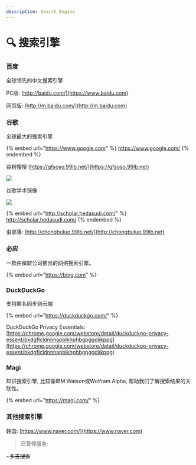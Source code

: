 ```yaml
---
description: Search Engine
---
```


# 🔍 搜索引擎

### &#x20;百度

全球领先的中文搜索引擎

PC版: [http://baidu.com/](https://www.baidu.com)

网页版: [http://m.baidu.com/](http://m.baidu.com)

### 谷歌

全球最大的搜索引擎

{% embed url="https://www.google.com" %}
https://www.google.com/
{% endembed %}

谷粉搜搜 [https://gfsoso.99lb.net/](https://gfsoso.99lb.net)

![](https://i.loli.net/2021/08/13/mEA5CqbDikcLX7y.png)

谷歌学术镜像



![](https://i.loli.net/2021/08/13/5PsoetjdhVBklmR.png)

{% embed url="http://scholar.hedasudi.com/" %}
http://scholar.hedasudi.com/
{% endembed %}

虫部落: [http://chongbuluo.99lb.net/](http://chongbuluo.99lb.net)

### 必应

一款由微软公司推出的网络搜索引擎。

{% embed url="https://bing.com" %}

### DuckDuckGo

支持匿名同步到云端

{% embed url="https://duckduckgo.com/" %}

DuckDuckGo Privacy Essentials: [https://chrome.google.com/webstore/detail/duckduckgo-privacy-essent/bkdgflcldnnnapblkhphbgpggdiikppg](https://chrome.google.com/webstore/detail/duckduckgo-privacy-essent/bkdgflcldnnnapblkhphbgpggdiikppg)

### **Magi**

&#x20;知识搜索引擎, 比较像IBM Watson或Wolfram Alpha, 帮助我们了解搜索结果的关联性。

{% embed url="https://magi.com/" %}

### 其他搜索引擎

韩国: [https://www.naver.com/](https://www.naver.com)

> 已暂停服务:&#x20;

&#x20;\~~~多吉搜索~~

~~~~
